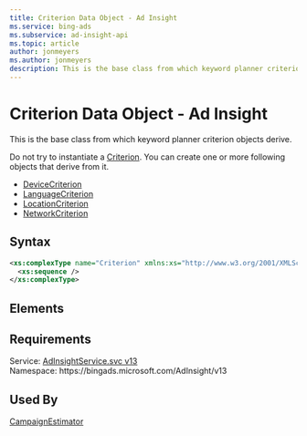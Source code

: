 ```yaml
---
title: Criterion Data Object - Ad Insight
ms.service: bing-ads
ms.subservice: ad-insight-api
ms.topic: article
author: jonmeyers
ms.author: jonmeyers
description: This is the base class from which keyword planner criterion objects derive.
---
```

# Criterion Data Object - Ad Insight
This is the base class from which keyword planner criterion objects derive. 

Do not try to instantiate a [Criterion](criterion.md). You can create one or more following objects that derive from it.
- [DeviceCriterion](devicecriterion.md)  
- [LanguageCriterion](languagecriterion.md)  
- [LocationCriterion](locationcriterion.md)  
- [NetworkCriterion](networkcriterion.md)  

## Syntax
```xml
<xs:complexType name="Criterion" xmlns:xs="http://www.w3.org/2001/XMLSchema">
  <xs:sequence />
</xs:complexType>
```

## <a name="elements"></a>Elements

## Requirements
Service: [AdInsightService.svc v13](https://adinsight.api.bingads.microsoft.com/Api/Advertiser/AdInsight/v13/AdInsightService.svc)  
Namespace: https\://bingads.microsoft.com/AdInsight/v13  

## Used By
[CampaignEstimator](campaignestimator.md)  
